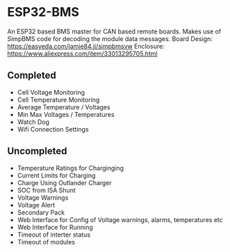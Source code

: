 # ESP32-BMS
An ESP32 based BMS master for CAN based remote boards. Makes use of SimpBMS code for decoding the module data messages.
Board Design: https://easyeda.com/jamie84.jj/simpbmsvw
Enclosure: https://www.aliexpress.com/item/33013295705.html

## Completed
- Cell Voltage Monitoring
- Cell Temperature Monitoring
- Average Temperature / Voltages
- Min Max Voltages / Temperatures
- Watch Dog
- Wifi Connection Settings

## Uncompleted

- Temperature Ratings for Charginging
- Current Limits for Charging
- Charge Using Outlander Charger
- SOC from ISA Shunt
- Voltage Warnings
- Voltage Alert
- Secondary Pack
- Web Interface for Config of Voltage warnings, alarms, temperatures etc
- Web Interface for Running
- Timeout of interter status
- Timeout of modules

